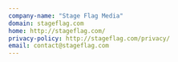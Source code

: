 ```yaml
---
company-name: "Stage Flag Media"
domain: stageflag.com
home: http://stageflag.com/
privacy-policy: http://stageflag.com/privacy/
email: contact@stageflag.com
---
```




